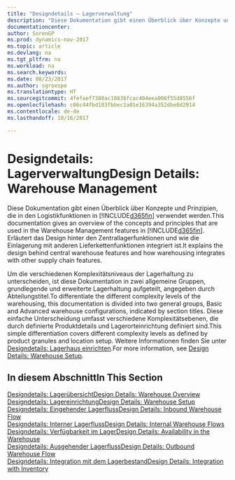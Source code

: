 ```yaml
---
title: "Designdetails – Lagerverwaltung"
description: "Diese Dokumentation gibt einen Überblick über Konzepte und Prinzipien, die in den Logistikfunktionen in [!INCLUDE[d365fin](includes/d365fin_md.md)] verwendet werden."
documentationcenter: 
author: SorenGP
ms.prod: dynamics-nav-2017
ms.topic: article
ms.devlang: na
ms.tgt_pltfrm: na
ms.workload: na
ms.search.keywords: 
ms.date: 08/23/2017
ms.author: sgroespe
ms.translationtype: HT
ms.sourcegitcommit: 4fefaef7380ac10836fcac404eea006f55d8556f
ms.openlocfilehash: c86c44fbd183fbbec1a81e16394a352dbe0d2914
ms.contentlocale: de-de
ms.lasthandoff: 10/16/2017

---
```

# <a name="design-details-warehouse-management"></a><span data-ttu-id="a4ffa-103">Designdetails: Lagerverwaltung</span><span class="sxs-lookup"><span data-stu-id="a4ffa-103">Design Details: Warehouse Management</span></span>
<span data-ttu-id="a4ffa-104">Diese Dokumentation gibt einen Überblick über Konzepte und Prinzipien, die in den Logistikfunktionen in [!INCLUDE[d365fin](includes/d365fin_md.md)] verwendet werden.</span><span class="sxs-lookup"><span data-stu-id="a4ffa-104">This documentation gives an overview of the concepts and principles that are used in the Warehouse Management features in [!INCLUDE[d365fin](includes/d365fin_md.md)].</span></span> <span data-ttu-id="a4ffa-105">Erläutert das Design hinter den Zentrallagerfunktionen und wie die Einlagerung mit anderen Lieferkettenfunktionen integriert ist.</span><span class="sxs-lookup"><span data-stu-id="a4ffa-105">It explains the design behind central warehouse features and how warehousing integrates with other supply chain features.</span></span>  

<span data-ttu-id="a4ffa-106">Um die verschiedenen Komplexitätsniveaus der Lagerhaltung zu unterscheiden, ist diese Dokumentation in zwei allgemeine Gruppen, grundlegende und erweiterte Lagerhaltung aufgeteilt, angegeben durch Abteilungstitel.</span><span class="sxs-lookup"><span data-stu-id="a4ffa-106">To differentiate the different complexity levels of the warehousing, this documentation is divided into two general groups, Basic and Advanced warehouse configurations, indicated by section titles.</span></span> <span data-ttu-id="a4ffa-107">Diese einfache Unterscheidung umfasst verschiedene Komplexitätsebenen, die durch definierte Produktdetails und Lagerorteinrichtung definiert sind.</span><span class="sxs-lookup"><span data-stu-id="a4ffa-107">This simple differentiation covers different complexity levels as defined by product granules and location setup.</span></span> <span data-ttu-id="a4ffa-108">Weitere Informationen finden Sie unter [Designdetails: Lagerhaus einrichten](design-details-warehouse-setup.md).</span><span class="sxs-lookup"><span data-stu-id="a4ffa-108">For more information, see [Design Details: Warehouse Setup](design-details-warehouse-setup.md).</span></span>  

## <a name="in-this-section"></a><span data-ttu-id="a4ffa-109">In diesem Abschnitt</span><span class="sxs-lookup"><span data-stu-id="a4ffa-109">In This Section</span></span>  
[<span data-ttu-id="a4ffa-110">Designdetails: Lagerübersicht</span><span class="sxs-lookup"><span data-stu-id="a4ffa-110">Design Details: Warehouse Overview</span></span>](design-details-warehouse-overview.md)  
[<span data-ttu-id="a4ffa-111">Designdetails: Lagereinrichtung</span><span class="sxs-lookup"><span data-stu-id="a4ffa-111">Design Details: Warehouse Setup</span></span>](design-details-warehouse-setup.md)  
[<span data-ttu-id="a4ffa-112">Designdetails: Eingehender Lagerfluss</span><span class="sxs-lookup"><span data-stu-id="a4ffa-112">Design Details: Inbound Warehouse Flow</span></span>](design-details-inbound-warehouse-flow.md)  
[<span data-ttu-id="a4ffa-113">Designdetails: Interner Lagerfluss</span><span class="sxs-lookup"><span data-stu-id="a4ffa-113">Design Details: Internal Warehouse Flows</span></span>](design-details-internal-warehouse-flows.md)  
[<span data-ttu-id="a4ffa-114">Designdetails: Verfügbarkeit im Lager</span><span class="sxs-lookup"><span data-stu-id="a4ffa-114">Design Details: Availability in the Warehouse</span></span>](design-details-availability-in-the-warehouse.md)  
[<span data-ttu-id="a4ffa-115">Designdetails: Ausgehender Lagerfluss</span><span class="sxs-lookup"><span data-stu-id="a4ffa-115">Design Details: Outbound Warehouse Flow</span></span>](design-details-outbound-warehouse-flow.md)  
[<span data-ttu-id="a4ffa-116">Designdetails: Integration mit dem Lagerbestand</span><span class="sxs-lookup"><span data-stu-id="a4ffa-116">Design Details: Integration with Inventory</span></span>](design-details-integration-with-inventory.md)

